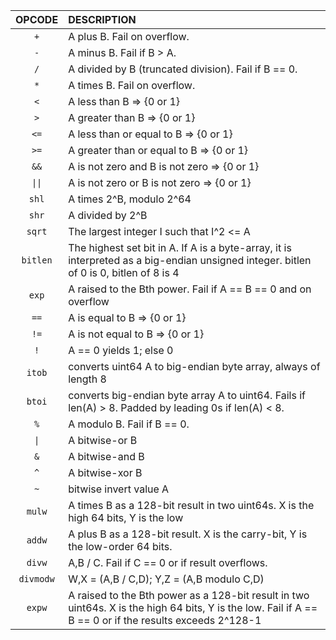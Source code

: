 |  OPCODE   | DESCRIPTION                                                                                                                                              |
|:---------:|:---------------------------------------------------------------------------------------------------------------------------------------------------------|
|    `+`    | A plus B. Fail on overflow.                                                                                                                              |
|    `-`    | A minus B. Fail if B > A.                                                                                                                                |
|    `/`    | A divided by B (truncated division). Fail if B == 0.                                                                                                     |
|    `*`    | A times B. Fail on overflow.                                                                                                                             |
|    `<`    | A less than B => {0 or 1}                                                                                                                                |
|    `>`    | A greater than B => {0 or 1}                                                                                                                             |
|   `<=`    | A less than or equal to B => {0 or 1}                                                                                                                    |
|   `>=`    | A greater than or equal to B => {0 or 1}                                                                                                                 |
|   `&&`    | A is not zero and B is not zero => {0 or 1}                                                                                                              |
|  `\|\|`   | A is not zero or B is not zero => {0 or 1}                                                                                                               |
|   `shl`   | A times 2^B, modulo 2^64                                                                                                                                 |
|   `shr`   | A divided by 2^B                                                                                                                                         |
|  `sqrt`   | The largest integer I such that I^2 <= A                                                                                                                 |
| `bitlen`  | The highest set bit in A. If A is a byte-array, it is interpreted as a big-endian unsigned integer. bitlen of 0 is 0, bitlen of 8 is 4                   |
|   `exp`   | A raised to the Bth power. Fail if A == B == 0 and on overflow                                                                                           |
|   `==`    | A is equal to B => {0 or 1}                                                                                                                              |
|   `!=`    | A is not equal to B => {0 or 1}                                                                                                                          |
|    `!`    | A == 0 yields 1; else 0                                                                                                                                  |
|  `itob`   | converts uint64 A to big-endian byte array, always of length 8                                                                                           |
|  `btoi`   | converts big-endian byte array A to uint64. Fails if len(A) > 8. Padded by leading 0s if len(A) < 8.                                                     |
|    `%`    | A modulo B. Fail if B == 0.                                                                                                                              |
|   `\|`    | A bitwise-or B                                                                                                                                           |
|    `&`    | A bitwise-and B                                                                                                                                          |
|    `^`    | A bitwise-xor B                                                                                                                                          |
|    `~`    | bitwise invert value A                                                                                                                                   |
|  `mulw`   | A times B as a 128-bit result in two uint64s. X is the high 64 bits, Y is the low                                                                        |
|  `addw`   | A plus B as a 128-bit result. X is the carry-bit, Y is the low-order 64 bits.                                                                            |
|  `divw`   | A,B / C. Fail if C == 0 or if result overflows.                                                                                                          |
| `divmodw` | W,X = (A,B / C,D); Y,Z = (A,B modulo C,D)                                                                                                                |
|  `expw`   | A raised to the Bth power as a 128-bit result in two uint64s. X is the high 64 bits, Y is the low. Fail if A == B == 0 or if the results exceeds 2^128-1 |

